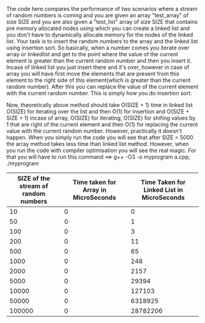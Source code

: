 The code here compares the performance of two scenarios where a stream of random numbers is coming and you are given an array "test_array" of size SIZE and you are also given a "test_list" array of size SIZE
that contains pre memory allocated nodes using which you can create a linked list and you don't have to dynamically allocate memory for the nodes of the linked list. Your task is to insert the random numbers to the
array and the linked list using insertion sort. So basically, when a number comes you iterate over array or linkedlist and get to the point where the value of the current element is greater than the current random
number and then you insert it. Incase of linked list you just insert there and it's over, however in case of array you will have first move the elements that are present from this element to the right side of this 
element(which is greater than the current random number). After this you can replace the value of the current element with the current random number. This is simply how you do insertion sort. 

Now, theoretically above method should take O(SIZE + 1) time in linked list O(SIZE) for iterating over the list and then O(1) for insertion and O(SIZE + SIZE + 1) incase of array, O(SIZE) for iterating, O(SIZE) for 
shifing values by 1 that are right of the current element and then O(1) for replacing the current value with the current random number. However, practically it doesn't happen. When you simply run the code you will
see that after SIZE = 5000 the array method takes less time than linked list method. 
However, when you run the code with compiler optimisation you will see the real magic. For that you will have to run this command ==> g++ -O3 -o myprogram a.cpp; ./myprogram


| SIZE of the stream of random numbers | Time taken for Array in MicroSeconds | Time Taken for Linked List in MicroSeconds |
|-------------------------------------|--------------------------------------|--------------------------------------------|
| 10                                  | 0                                    | 0                                          |
| 50                                  | 0                                    | 1                                          |
| 100                                 | 0                                    | 3                                          |
| 200                                 | 0                                    | 11                                         |
| 500                                 | 0                                    | 65                                         |
| 1000                                | 0                                    | 248                                        |
| 2000                                | 0                                    | 2157                                       |
| 5000                                | 0                                    | 29394                                      |
| 10000                               | 0                                    | 127103                                     |
| 50000                               | 0                                    | 6318925                                    |
| 100000                              | 0                                    | 28782206                                   |

